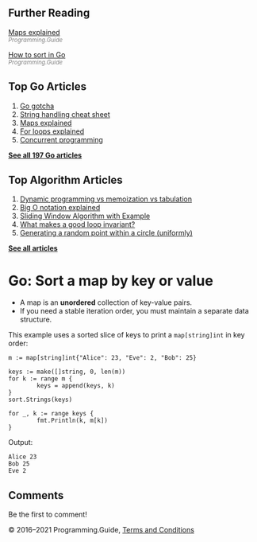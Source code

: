 <span class="underline"></span>

<span class="underline"></span>

## Further Reading

[Maps explained](maps-explained.html)  
<span style="color: grey; font-style: italic; font-size: smaller">Programming.Guide</span>

[How to sort in Go](how-to-sort-in-go.html)  
<span style="color: grey; font-style: italic; font-size: smaller">Programming.Guide</span>

## Top Go Articles

1.  [Go gotcha](go-gotcha.html)
2.  [String handling cheat sheet](string-functions-reference-cheat-sheet.html)
3.  [Maps explained](maps-explained.html)
4.  [For loops explained](for-loop.html)
5.  [Concurrent programming](go-concurrency-tutorial.html)

[**See all 197 Go articles**](index.html)

<span class="underline"></span>

## Top Algorithm Articles

1.  [Dynamic programming vs memoization vs tabulation](../dynamic-programming-vs-memoization-vs-tabulation.html)
2.  [Big O notation explained](../big-o-notation-explained.html)
3.  [Sliding Window Algorithm with Example](../sliding-window-example.html)
4.  [What makes a good loop invariant?](../what-makes-a-good-loop-invariant.html)
5.  [Generating a random point within a circle (uniformly)](../random-point-within-circle.html)

[**See all articles**](../index.html)

# Go: Sort a map by key or value

- A map is an **unordered** collection of key-value pairs.
- If you need a stable iteration order, you must maintain a separate data structure.

This example uses a sorted slice of keys to print a `map[string]int` in key order:

    m := map[string]int{"Alice": 23, "Eve": 2, "Bob": 25}

    keys := make([]string, 0, len(m))
    for k := range m {
            keys = append(keys, k)
    }
    sort.Strings(keys)

    for _, k := range keys {
            fmt.Println(k, m[k])
    }

Output:

    Alice 23
    Bob 25
    Eve 2

## Comments

Be the first to comment!

© 2016–2021 Programming.Guide, [Terms and Conditions](../terms-and-conditions.html)
